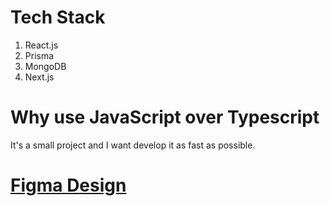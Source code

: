# Tech Stack

1. React.js
2. Prisma
3. MongoDB
4. Next.js

# Why use JavaScript over Typescript

It's a small project and I want develop it as fast as possible.

# [Figma Design](https://www.figma.com/file/VZcgwyFgou7rK6ZUvNyE5J/Letter-Io?node-id=1%3A2&t=fHO72elH9jw0AqtB-0)
